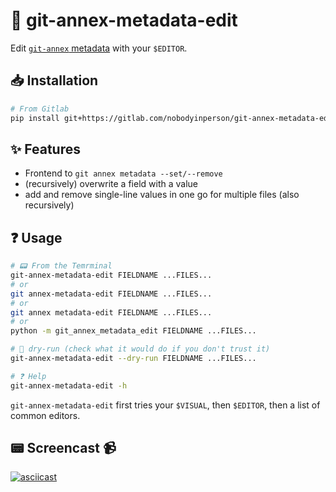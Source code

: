 # 📝 git-annex-metadata-edit

Edit [`git-annex` metadata](https://git-annex.branchable.com/metadata/) with your `$EDITOR`.

## 📥 Installation

```bash
# From Gitlab
pip install git+https://gitlab.com/nobodyinperson/git-annex-metadata-edit
```

## ✨ Features

- Frontend to `git annex metadata --set/--remove`
- (recursively) overwrite a field with a value
- add and remove single-line values in one go for multiple files (also recursively)


## ❓ Usage

```bash
# 📟 From the Temrminal
git-annex-metadata-edit FIELDNAME ...FILES...
# or 
git annex-metadata-edit FIELDNAME ...FILES...
# or
git annex metadata-edit FIELDNAME ...FILES...
# or 
python -m git_annex_metadata_edit FIELDNAME ...FILES...

# 🤨 dry-run (check what it would do if you don't trust it)
git-annex-metadata-edit --dry-run FIELDNAME ...FILES...

# ❓ Help
git-annex-metadata-edit -h
```

`git-annex-metadata-edit` first tries your `$VISUAL`, then `$EDITOR`, then a list of common editors.

## 📟 Screencast 📹

[![asciicast](https://asciinema.org/a/541485.svg)](https://asciinema.org/a/541576?autoplay=1)
